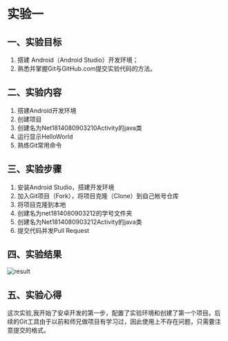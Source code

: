 # 实验一
## 一、实验目标

1. 搭建 Android（Android Studio）开发环境；
2. 熟悉并掌握Git与GitHub.com提交实验代码的方法。

## 二、实验内容

1. 搭建Android开发环境
2. 创建项目
3. 创建名为Net1814080903210Activity的java类
4. 运行显示HelloWorld
5. 熟练Git常用命令

## 三、实验步骤

1. 安装Android Studio，搭建开发环境
2. 加入Git项目（Fork），将项目克隆（Clone）到自己帐号仓库
3. 将项目克隆到本地
4. 创建名为net1814080903212的学号文件夹
5. 创建名为Net1814080903212Activity的java类
6. 提交代码并发Pull Request

## 四、实验结果

![result](https://raw.githubusercontent.com/Unknowuse/android-labs-2020/master/students/net1814080903212/lab1result.png)

## 五、实验心得

这次实验,我开始了安卓开发的第一步，配置了实验环境和创建了第一个项目。后续的Git工具由于以前和师兄做项目有学习过，因此使用上不存在问题，只需要注意提交的格式。
